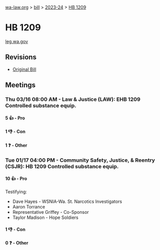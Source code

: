 [wa-law.org](/) > [bill](/bill/) > [2023-24](/bill/2023-24/) > [HB 1209](/bill/2023-24/hb/1209/)

# HB 1209
[leg.wa.gov](https://app.leg.wa.gov/billsummary?BillNumber=1209&Year=2023&Initiative=false)

## Revisions
* [Original Bill](1/)

## Meetings
### Thu 03/16 08:00 AM - Law & Justice (LAW): EHB 1209 Controlled substance equip.
#### 5 👍 - Pro

#### 1 👎 - Con

#### 1 ❓ - Other

### Tue 01/17 04:00 PM - Community Safety, Justice, & Reentry (CSJR): HB 1209 Controlled substance equip.
#### 10 👍 - Pro
Testifying:
* Dave Hayes - WSNIA-Wa. St. Narcotics Investigators
* Aaron Torrance
* Representative Griffey - Co-Sponsor
* Taylor Madison - Hope Soldiers

#### 1 👎 - Con

#### 0 ❓ - Other
